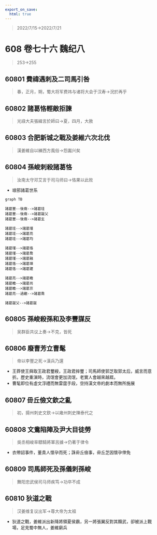 ```yaml
---
export_on_save:
  html: true
---
```


> 2022/7/15->2022/7/21

# 608 卷七十六 魏纪八

> 253->255

## 60801 費禕遇刺及二司馬引咎
> 春，正月，朔，蜀大将军费祎与诸将大会于汉寿->況於再乎

## 60802 諸葛恪輕敵拒諫
> 光祿大夫張緝言於師曰->夏，四月，大赦

## 60803 合肥新城之戰及姜維六次北伐
> 漢姜維自以練西方風俗->怨讟兴矣

## 60804 孫峻刺殺諸葛恪
> 汝南太守邓艾言于司马师曰->恪果以此败
- 琅邪諸葛世系

```mermaid
graph TB

諸葛豐--後裔-->諸葛珪
諸葛豐--後裔-->諸葛誕父
諸葛豐--後裔-->諸葛玄

諸葛珪-->諸葛瑾
諸葛珪-->諸葛亮
諸葛珪-->諸葛均

諸葛瑾-->諸葛恪
諸葛瑾-->諸葛喬
諸葛瑾-->諸葛融
諸葛恪-->諸葛竦
諸葛恪-->諸葛建

諸葛亮-->諸葛瞻
諸葛瞻-->諸葛尚
諸葛瞻-->諸葛京
諸葛亮--過繼-->諸葛喬

諸葛誕父-->諸葛誕

```

## 60805 孫峻殺孫和及李豐謀反
> 吴群臣共议上奏->不克，皆死

## 60806 廢曹芳立曹髦
> 帝以李豐之死->漢兵乃還
- 王莽使王舜取王政君璽綬，王政君摔璽；司馬師使郭芝取郭太后，威言而意折。歷史重演時，流氓會更加流氓，老實人會越來越㞞。
- 曹髦即位有虛文浮禮而無雷霆手段，空持漢文帝的劇本而無所施展

## 60807 毌丘儉文欽之亂
> 初，揚州刺史文欽->以雍州刺史陳泰代之

## 60808 文鴦陷陣及尹大目徒勞
> 吳丞相峻率驃騎將軍呂據->仍著于律令
- 衣帶詔事件，董貴人懷孕而死；誅毌丘儉事，毌丘芝因懷孕倖免

## 60809 司馬師死及孫儀刺孫峻
> 舞阳忠武侯司马师疾笃->功卒不成

## 60810 狄道之戰
> 汉姜维复议出军->尊大帝为太祖
- 狄道之戰，姜維派出新降將領夏侯霸，另一將張翼反對其黷武，卻被派上戰場，足見蜀中無人，姜維窮兵